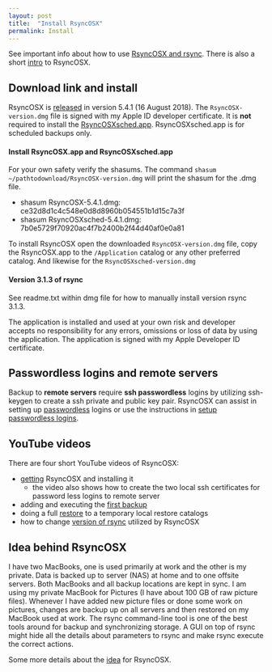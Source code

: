 ```yaml
---
layout: post
title:  "Install RsyncOSX"
permalink: Install
---
```

See important info about how to use [RsyncOSX and rsync](/HowtoUseRsyncOSX). There is also a short [intro](/Intro) to RsyncOSX.

## Download link and install

RsyncOSX is [released](https://github.com/rsyncOSX/RsyncOSX/releases/tag/v5.4.1) in version 5.4.1 (16 August 2018). The `RsyncOSX-version.dmg` file is signed with my Apple ID developer certificate. It is **not** required to install the [RsyncOSXsched.app](https://github.com/rsyncOSX/RsyncOSXsched). RsyncOSXsched.app is for scheduled backups only.

#### Install RsyncOSX.app and  RsyncOSXsched.app

For your own safety verify the shasums. The command `shasum ~/pathtodownload/RsyncOSX-version.dmg` will print the shasum for the .dmg file.

- shasum RsyncOSX-5.4.1.dmg: ce32d8d1c4c548e0d8d8960b054551b1d15c7a3f
- shasum RsyncOSXsched-5.4.1.dmg: 7b0e5729f70920ac4f7b2400b2f44d40af0e0a81

To install RsyncOSX open the downloaded `RsyncOSX-version.dmg` file, copy the RsyncOSX.app to the `/Application` catalog or any other preferred catalog. And likewise for the `RsyncOSXsched-version.dmg`

#### Version 3.1.3 of rsync

See readme.txt within dmg file for how to manually install version rsync 3.1.3.

The application is installed and used at your own risk and developer accepts no responsibility for any errors, omissions or loss of data by using the application. The application is signed with my Apple Developer ID certificate.

## Passwordless logins and remote servers

Backup to **remote servers** require **ssh passwordless** logins by utilizing ssh-keygen to create a ssh private and public key pair. RsyncOSX can assist in setting up [passwordless](/ssh) logins or use the instructions in [setup passwordless logins](/PasswordlessLogin).

## YouTube videos

There are four short YouTube videos of RsyncOSX:

- [getting](https://youtu.be/MrT8NzdF9dE) RsyncOSX and installing it
  - the video also shows how to create the two local ssh certificates for password less logins to remote server
- adding and executing the [first backup](https://youtu.be/8oe1lKgiDx8)
- doing a full [restore](https://youtu.be/-R6n_8fl6Ls) to a temporary local restore catalogs
- how to change [version of rsync](https://youtu.be/mVFL25-lo6Y) utilized by RsyncOSX


## Idea behind RsyncOSX

I have two MacBooks, one is used primarily at work and the other is my private. Data is backed up to server (NAS) at home and to one offsite servers. Both MacBooks and all backup locations are kept in sync. I am using my private MacBook for Pictures (I have about 100 GB of raw picture files). Whenever I have added new picture files or done some work on pictures, changes are backup up on all servers and then restored on my MacBook used at work. The rsync command-line tool is one of the best tools around for backup and synchronizing storage. A GUI on top of rsync might hide all the details about parameters to rsync and make rsync execute the correct actions.

Some more details about the [idea](/Idea) for RsyncOSX.

